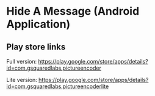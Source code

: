 # Hide A Message (Android Application)

## Play store links

Full version: https://play.google.com/store/apps/details?id=com.gsquaredlabs.pictureencoder

Lite version: https://play.google.com/store/apps/details?id=com.gsquaredlabs.pictureencoderlite
